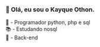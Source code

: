 <h3>👋 Olá, eu sou o Kayque Othon.</h3>

🐍 - Programador python, php e sql <br>
📚 - Estudando nosql <br>
👾 - Back-end <br>
